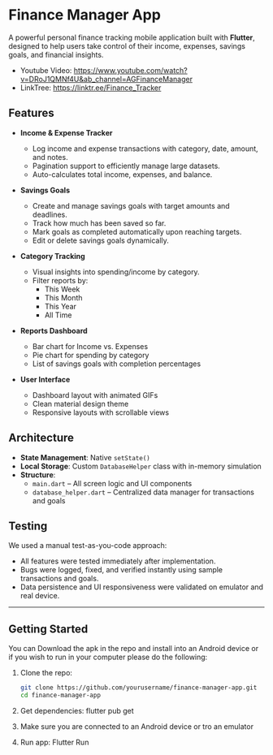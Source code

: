 #  Finance Manager App

A powerful personal finance tracking mobile application built with **Flutter**, designed to help users take control of their income, expenses, savings goals, and financial insights.

- Youtube Video: https://www.youtube.com/watch?v=DRoJ1QMNf4U&ab_channel=AGFinanceManager
- LinkTree: https://linktr.ee/Finance_Tracker

##  Features

- **Income & Expense Tracker**
  - Log income and expense transactions with category, date, amount, and notes.
  - Pagination support to efficiently manage large datasets.
  - Auto-calculates total income, expenses, and balance.

- **Savings Goals**
  - Create and manage savings goals with target amounts and deadlines.
  - Track how much has been saved so far.
  - Mark goals as completed automatically upon reaching targets.
  - Edit or delete savings goals dynamically.

- **Category Tracking**
  - Visual insights into spending/income by category.
  - Filter reports by:
    - This Week
    - This Month
    - This Year
    - All Time

- **Reports Dashboard**
  - Bar chart for Income vs. Expenses
  - Pie chart for spending by category
  - List of savings goals with completion percentages

- **User Interface**
  - Dashboard layout with animated GIFs
  - Clean material design theme
  - Responsive layouts with scrollable views

##  Architecture

- **State Management**: Native `setState()`
- **Local Storage**: Custom `DatabaseHelper` class with in-memory simulation
- **Structure**:
  - `main.dart` – All screen logic and UI components
  - `database_helper.dart` – Centralized data manager for transactions and goals


## Testing

We used a manual test-as-you-code approach:
- All features were tested immediately after implementation.
- Bugs were logged, fixed, and verified instantly using sample transactions and goals.
- Data persistence and UI responsiveness were validated on emulator and real device.

---

## Getting Started

You can Download the apk in the repo and install into an Android device or if you wish to run in your computer please do the following:

1. Clone the repo:
   ```bash
   git clone https://github.com/yourusername/finance-manager-app.git
   cd finance-manager-app
2. Get dependencies:
   flutter pub get

3. Make sure you are connected to an Android device or tro an emulator
   
4. Run app:
   Flutter Run

